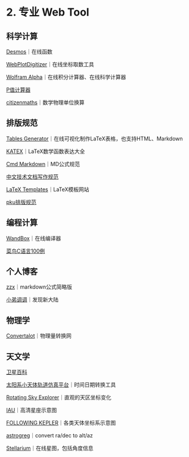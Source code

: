 # 2. 专业 Web Tool

## 科学计算

[Desmos](https://www.desmos.com/calculator?lang=zh-CN)｜在线函数

[WebPlotDigitizer](https://apps.automeris.io/wpd/index.zh\_CN.html)｜在线坐标取数工具

[Wolfram Alpha](https://www.wolframalpha.com)｜在线积分计算器、在线科学计算器

[P值计算器](https://purecalculators.com/zh-CN/p-value-calculator#h-0-gen)

[citizenmaths](https://citizenmaths.com/zh-cn/)｜数学物理单位换算



## 排版规范

[Tables Generator](https://www.tablesgenerator.com/latex\_tables)｜在线可视化制作LaTeX表格，也支持HTML、Markdown

[KATEX](https://katex.org/docs/supported.html)｜LaTeX数学函数表达大全

[Cmd Markdown](https://www.zybuluo.com/codeep/note/163962)｜MD公式规范

[中文技术文档写作规范](https://zh-style-guide.readthedocs.io/zh-cn/latest/index.html)

[LaTeX Templates](http://www.latextemplates.com)｜LaTeX模板网站

[pku排版规范](https://grs.pku.edu.cn/docs/2019-05/20190524160158375113.pdf)



## 编程计算

[WandBox](https://wandbox.org)｜在线编译器

[菜鸟C语言100例](https://www.runoob.com/cprogramming/c-100-examples.html)



## 个人博客

[zzx](http://home.ustc.edu.cn/\~zzx2002/new/2021/08/04/mathjax/)｜markdown公式简略版

[小弟调调](https://wangchujiang.com/#/)｜发现新大陆



## 物理学

[Convertalot](http://convertalot.com/celestial\_horizon\_co-ordinates\_calculator.html)｜物理量转换网



## 天文学

[卫星百科](https://sat.huijiwiki.com/wiki/%E9%A6%96%E9%A1%B5)

[太阳系小天体轨道仿真平台](https://astorb.com/tools/cvtdate)｜时间日期转换工具

[Rotating Sky Explorer](http://astro.unl.edu/naap/motion2/animations/ce\_hc.html)｜直观的天区坐标变化

[IAU](https://www.iau.org/public/themes/constellations/)｜高清星座示意图

[FOLLOWING KEPLER](https://jonvoisey.net/blog/2018/07/data-converting-alt-az-to-ra-dec-derivation/)｜各类天体坐标系示意图

[astrogreg](https://astrogreg.com/convert\_ra\_dec\_to\_alt\_az.html)｜convert ra/dec to alt/az

[Stellarium](https://stellarium-web.org)｜在线星图，包括角度信息

